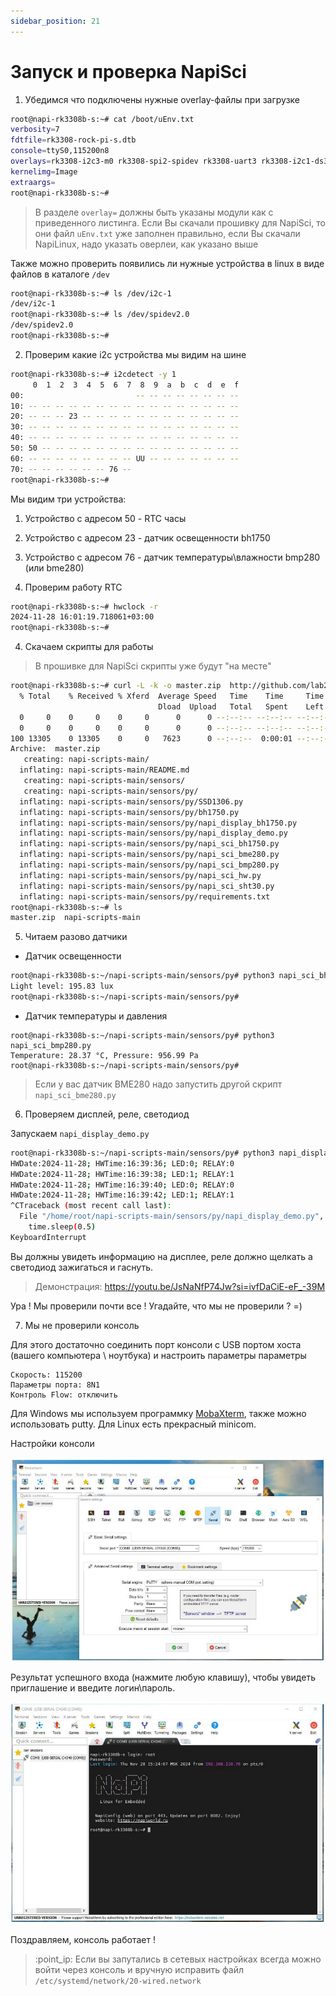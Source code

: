 ```yaml
---
sidebar_position: 21
---
```


# Запуск и проверка NapiSci


1. Убедимся что подключены нужные overlay-файлы при загрузке

```bash
root@napi-rk3308b-s:~# cat /boot/uEnv.txt
verbosity=7
fdtfile=rk3308-rock-pi-s.dtb
console=ttyS0,115200n8
overlays=rk3308-i2c3-m0 rk3308-spi2-spidev rk3308-uart3 rk3308-i2c1-ds3231 rk3308-usb-pcie-modem rk3308-usb20-host
kernelimg=Image
extraargs=
root@napi-rk3308b-s:~#
```

>В разделе `overlay=` должны быть указаны модули как с приведенного листинга. Если Вы скачали прошивку для NapiSci, то они файл `uEnv.txt` уже заполнен правильно, если Вы скачали NapiLinux, надо указать оверлеи, как указано выше

Также можно проверить появились ли нужные устройства в linux в виде файлов в каталоге `/dev`

```bash
root@napi-rk3308b-s:~# ls /dev/i2c-1
/dev/i2c-1
root@napi-rk3308b-s:~# ls /dev/spidev2.0
/dev/spidev2.0
root@napi-rk3308b-s:~#

```

2. Проверим какие i2c устройства мы видим на шине

```bash
root@napi-rk3308b-s:~# i2cdetect -y 1
     0  1  2  3  4  5  6  7  8  9  a  b  c  d  e  f
00:                         -- -- -- -- -- -- -- --
10: -- -- -- -- -- -- -- -- -- -- -- -- -- -- -- --
20: -- -- -- 23 -- -- -- -- -- -- -- -- -- -- -- --
30: -- -- -- -- -- -- -- -- -- -- -- -- -- -- -- --
40: -- -- -- -- -- -- -- -- -- -- -- -- -- -- -- --
50: 50 -- -- -- -- -- -- -- -- -- -- -- -- -- -- --
60: -- -- -- -- -- -- -- -- UU -- -- -- -- -- -- --
70: -- -- -- -- -- -- 76 --
root@napi-rk3308b-s:~#
```

Мы видим три устройства:

1. Устройство с адресом 50 - RTC часы
2. Устройство с адресом 23 - датчик освещенности bh1750
3. Устройство с адресом 76 - датчик температуры\влажности bmp280 (или bme280)

3. Проверим работу RTC

```bash
root@napi-rk3308b-s:~# hwclock -r
2024-11-28 16:01:19.718061+03:00
root@napi-rk3308b-s:~#
```

4. Скачаем скрипты для работы

> В прошивке для NapiSci скрипты уже будут "на месте"

```bash
root@napi-rk3308b-s:~# curl -L -k -o master.zip  http://github.com/lab240/napi-scripts/archive/master.zip && unzip master.zip
  % Total    % Received % Xferd  Average Speed   Time    Time     Time  Current
                                 Dload  Upload   Total   Spent    Left  Speed
  0     0    0     0    0     0      0      0 --:--:-- --:--:-- --:--:--     0
  0     0    0     0    0     0      0      0 --:--:-- --:--:-- --:--:--     0
100 13305    0 13305    0     0   7623      0 --:--:--  0:00:01 --:--:--  128k
Archive:  master.zip
   creating: napi-scripts-main/
  inflating: napi-scripts-main/README.md
   creating: napi-scripts-main/sensors/
   creating: napi-scripts-main/sensors/py/
  inflating: napi-scripts-main/sensors/py/SSD1306.py
  inflating: napi-scripts-main/sensors/py/bh1750.py
  inflating: napi-scripts-main/sensors/py/napi_display_bh1750.py
  inflating: napi-scripts-main/sensors/py/napi_display_demo.py
  inflating: napi-scripts-main/sensors/py/napi_sci_bh1750.py
  inflating: napi-scripts-main/sensors/py/napi_sci_bme280.py
  inflating: napi-scripts-main/sensors/py/napi_sci_bmp280.py
  inflating: napi-scripts-main/sensors/py/napi_sci_hw.py
  inflating: napi-scripts-main/sensors/py/napi_sci_sht30.py
  inflating: napi-scripts-main/sensors/py/requirements.txt
root@napi-rk3308b-s:~# ls
master.zip  napi-scripts-main

```

5. Читаем разово датчики


- Датчик освещенности

```bash
root@napi-rk3308b-s:~/napi-scripts-main/sensors/py# python3 napi_sci_bh1750.py
Light level: 195.83 lux
root@napi-rk3308b-s:~/napi-scripts-main/sensors/py#
```

- Датчик температуры и давления

```
root@napi-rk3308b-s:~/napi-scripts-main/sensors/py# python3 napi_sci_bmp280.py
Temperature: 28.37 °C, Pressure: 956.99 Pa
root@napi-rk3308b-s:~/napi-scripts-main/sensors/py#

```

>Если у вас датчик BME280 надо запустить другой скрипт `napi_sci_bme280.py`

6. Проверяем дисплей, реле, светодиод

Запускаем `napi_display_demo.py`

```bash
root@napi-rk3308b-s:~/napi-scripts-main/sensors/py# python3 napi_display_demo.py
HWDate:2024-11-28; HWTime:16:39:36; LED:0; RELAY:0
HWDate:2024-11-28; HWTime:16:39:38; LED:1; RELAY:1
HWDate:2024-11-28; HWTime:16:39:40; LED:0; RELAY:0
HWDate:2024-11-28; HWTime:16:39:42; LED:1; RELAY:1
^CTraceback (most recent call last):
  File "/home/root/napi-scripts-main/sensors/py/napi_display_demo.py", line 64, in <module>
    time.sleep(0.5)
KeyboardInterrupt


```

Вы должны увидеть информацию на дисплее, реле должно щелкать а светодиод зажигаться и гаснуть.

>Демонстрация: https://youtu.be/JsNaNfP74Jw?si=ivfDaCiE-eF_-39M

Ура ! Мы проверили почти все ! Угадайте, что мы не проверили ? =)

7. Мы не проверили консоль

Для этого достаточно соединить порт консоли с USB портом хоста (вашего компьютера \ ноутбука) и настроить параметры параметры

```
Скорость: 115200
Параметры порта: 8N1
Контроль Flow: отключить
```

Для Windows мы используем программку [MobaXterm](https://mobaxterm.mobatek.net/), также можно использовать putty. Для Linux есть прекрасный minicom.

Настройки консоли

![napisci](img/console-settings.jpg)


Результат успешного входа (нажмите любую клавишу), чтобы увидеть приглашение и введите логин\пароль.

![napisci](img/console-result.jpg)

Поздравляем, консоль работает !

> :point_ip: Если вы запутались в сетевых настройках всегда можно войти через консоль и вручную исправить файл `/etc/systemd/network/20-wired.network`
